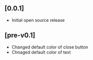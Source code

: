 ## [0.0.1]

* Initial open source release

## [pre-v0.1]

* Changed default color of close button
* Chnaged default color of text
